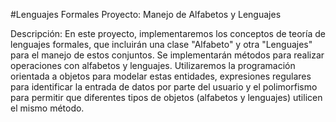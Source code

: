 #Lenguajes Formales
Proyecto: Manejo de Alfabetos y Lenguajes

Descripción:
En este proyecto, implementaremos los conceptos de teoría de lenguajes formales, que incluirán una clase "Alfabeto" y otra "Lenguajes" para el manejo de estos conjuntos. Se implementarán métodos para realizar operaciones con alfabetos y lenguajes.
Utilizaremos la programación orientada a objetos para modelar estas entidades, expresiones regulares para identificar la entrada de datos por parte del usuario y el polimorfismo para permitir que diferentes tipos de objetos (alfabetos y lenguajes) utilicen el mismo método.
